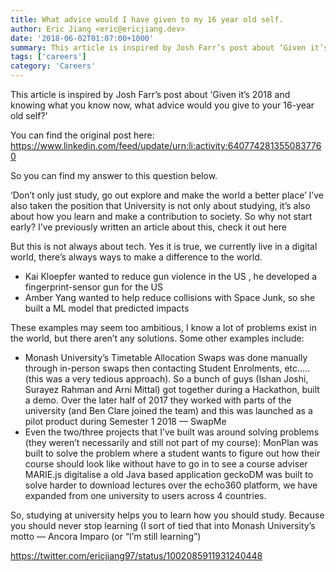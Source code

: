 ```yaml
---
title: What advice would I have given to my 16 year old self.
author: Eric Jiang <eric@ericjiang.dev>
date: '2018-06-02T01:07:00+1000'
summary: This article is inspired by Josh Farr’s post about ‘Given it’s 2018 and knowing what you know now, what advice would you give to your 16-year old self?’
tags: ['careers']
category: 'Careers'
---
```


This article is inspired by Josh Farr’s post about ‘Given it’s 2018 and knowing what you know now, what advice would you give to your 16-year old self?’

You can find the original post here: https://www.linkedin.com/feed/update/urn:li:activity:6407742813550837760

So you can find my answer to this question below.

‘Don’t only just study, go out explore and make the world a better place’
I’ve also taken the position that University is not only about studying, it’s also about how you learn and make a contribution to society. So why not start early? I’ve previously written an article about this, check it out here

But this is not always about tech. Yes it is true, we currently live in a digital world, there’s always ways to make a difference to the world.

- Kai Kloepfer wanted to reduce gun violence in the US , he developed a fingerprint-sensor gun for the US
- Amber Yang wanted to help reduce collisions with Space Junk, so she built a ML model that predicted impacts

These examples may seem too ambitious, I know a lot of problems exist in the world, but there aren’t any solutions. Some other examples include:

- Monash University’s Timetable Allocation Swaps was done manually through in-person swaps then contacting Student Enrolments, etc…..(this was a very tedious approach). So a bunch of guys (Ishan Joshi, Surayez Rahman and Arni Mittal) got together during a Hackathon, built a demo. Over the later half of 2017 they worked with parts of the university (and Ben Clare joined the team) and this was launched as a pilot product during Semester 1 2018 — SwapMe
- Even the two/three projects that I’ve built was around solving problems (they weren’t necessarily and still not part of my course): MonPlan was built to solve the problem where a student wants to figure out how their course should look like without have to go in to see a course adviser MARIE.js digitalise a old Java based application geckoDM was built to solve harder to download lectures over the echo360 platform, we have expanded from one university to users across 4 countries.

So, studying at university helps you to learn how you should study. Because you should never stop learning (I sort of tied that into Monash University’s motto — Ancora Imparo (or “I’m still learning”)

https://twitter.com/ericjiang97/status/1002085911931240448
